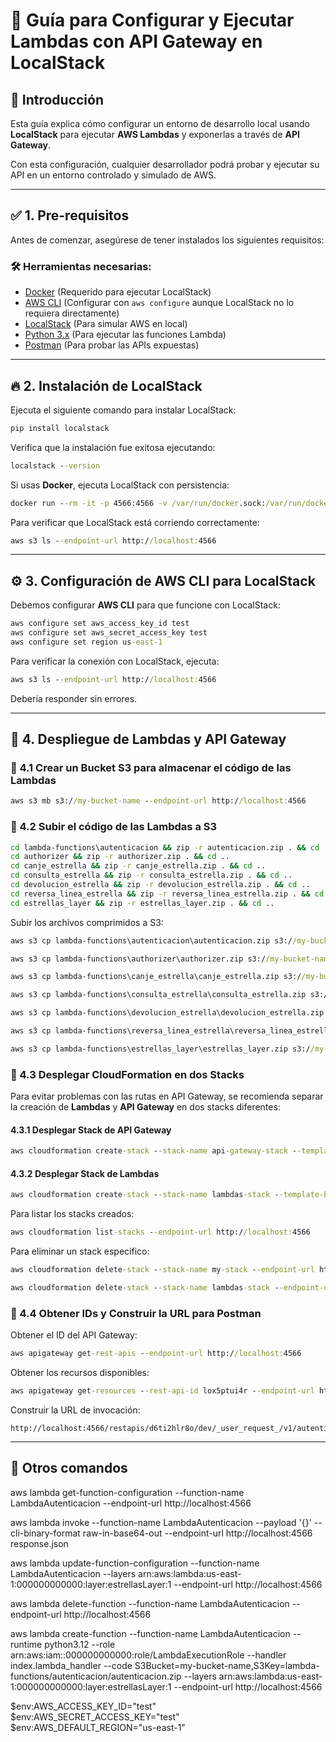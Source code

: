 # 📌 Guía para Configurar y Ejecutar Lambdas con API Gateway en LocalStack

## 🚀 Introducción
Esta guía explica cómo configurar un entorno de desarrollo local usando **LocalStack** para ejecutar **AWS Lambdas** y exponerlas a través de **API Gateway**.

Con esta configuración, cualquier desarrollador podrá probar y ejecutar su API en un entorno controlado y simulado de AWS.

---

## ✅ 1. Pre-requisitos
Antes de comenzar, asegúrese de tener instalados los siguientes requisitos:

### 🛠️ Herramientas necesarias:
- [Docker](https://www.docker.com/get-started) (Requerido para ejecutar LocalStack)
- [AWS CLI](https://aws.amazon.com/cli/) (Configurar con `aws configure` aunque LocalStack no lo requiera directamente)
- [LocalStack](https://localstack.cloud/) (Para simular AWS en local)
- [Python 3.x](https://www.python.org/downloads/) (Para ejecutar las funciones Lambda)
- [Postman](https://www.postman.com/downloads/) (Para probar las APIs expuestas)

---

## 🔥 2. Instalación de LocalStack

Ejecuta el siguiente comando para instalar LocalStack:

```cmd
pip install localstack
```

Verifica que la instalación fue exitosa ejecutando:

```cmd
localstack --version
```

Si usas **Docker**, ejecuta LocalStack con persistencia:

```cmd
docker run --rm -it -p 4566:4566 -v /var/run/docker.sock:/var/run/docker.sock -v %USERPROFILE%\repos\localstackData:/var/lib/localstack -e PERSISTENCE=1 localstack/localstack
```

Para verificar que LocalStack está corriendo correctamente:
```cmd
aws s3 ls --endpoint-url http://localhost:4566
```

---

## ⚙️ 3. Configuración de AWS CLI para LocalStack

Debemos configurar **AWS CLI** para que funcione con LocalStack:

```cmd
aws configure set aws_access_key_id test
aws configure set aws_secret_access_key test
aws configure set region us-east-1
```

Para verificar la conexión con LocalStack, ejecuta:

```cmd
aws s3 ls --endpoint-url http://localhost:4566
```

Debería responder sin errores.

---

## 🚀 4. Despliegue de Lambdas y API Gateway

### 📌 4.1 Crear un Bucket S3 para almacenar el código de las Lambdas
```cmd
aws s3 mb s3://my-bucket-name --endpoint-url http://localhost:4566
```

### 📌 4.2 Subir el código de las Lambdas a S3
```cmd
cd lambda-functions\autenticacion && zip -r autenticacion.zip . && cd ..
cd authorizer && zip -r authorizer.zip . && cd ..
cd canje_estrella && zip -r canje_estrella.zip . && cd ..
cd consulta_estrella && zip -r consulta_estrella.zip . && cd ..
cd devolucion_estrella && zip -r devolucion_estrella.zip . && cd ..
cd reversa_linea_estrella && zip -r reversa_linea_estrella.zip . && cd ..
cd estrellas_layer && zip -r estrellas_layer.zip . && cd ..
```

Subir los archivos comprimidos a S3:
```cmd
aws s3 cp lambda-functions\autenticacion\autenticacion.zip s3://my-bucket-name/lambda-functions/autenticacion/autenticacion.zip --endpoint-url http://localhost:4566

aws s3 cp lambda-functions\authorizer\authorizer.zip s3://my-bucket-name/lambda-functions/authorizer/authorizer.zip --endpoint-url http://localhost:4566

aws s3 cp lambda-functions\canje_estrella\canje_estrella.zip s3://my-bucket-name/lambda-functions/canje_estrella/canje_estrella.zip --endpoint-url http://localhost:4566

aws s3 cp lambda-functions\consulta_estrella\consulta_estrella.zip s3://my-bucket-name/lambda-functions/consulta_estrella/consulta_estrella.zip --endpoint-url http://localhost:4566

aws s3 cp lambda-functions\devolucion_estrella\devolucion_estrella.zip s3://my-bucket-name/lambda-functions/devolucion_estrella/devolucion_estrella.zip --endpoint-url http://localhost:4566

aws s3 cp lambda-functions\reversa_linea_estrella\reversa_linea_estrella.zip s3://my-bucket-name/lambda-functions/reversa_linea_estrella/reversa_linea_estrella.zip --endpoint-url http://localhost:4566

aws s3 cp lambda-functions\estrellas_layer\estrellas_layer.zip s3://my-bucket-name/estrellas_layer.zip --endpoint-url http://localhost:4566
```

### 📌 4.3 Desplegar CloudFormation en dos Stacks
Para evitar problemas con las rutas en API Gateway, se recomienda separar la creación de **Lambdas** y **API Gateway** en dos stacks diferentes:

#### **4.3.1 Desplegar Stack de API Gateway**
```cmd
aws cloudformation create-stack --stack-name api-gateway-stack --template-body file://src/template.yml --endpoint-url http://localhost:4566
```

#### **4.3.2 Desplegar Stack de Lambdas**
```cmd
aws cloudformation create-stack --stack-name lambdas-stack --template-body file://src/template.yml --parameters ParameterKey=S3BucketName,ParameterValue=my-bucket-name --endpoint-url http://localhost:4566
```

Para listar los stacks creados:
```cmd
aws cloudformation list-stacks --endpoint-url http://localhost:4566
```

Para eliminar un stack específico:
```cmd
aws cloudformation delete-stack --stack-name my-stack --endpoint-url http://localhost:4566

aws cloudformation delete-stack --stack-name lambdas-stack --endpoint-url http://localhost:4566

```

### 📌 4.4 Obtener IDs y Construir la URL para Postman
Obtener el ID del API Gateway:
```cmd
aws apigateway get-rest-apis --endpoint-url http://localhost:4566
```
Obtener los recursos disponibles:
```cmd
aws apigateway get-resources --rest-api-id lox5ptui4r --endpoint-url http://localhost:4566
```
Construir la URL de invocación:
```
http://localhost:4566/restapis/d6ti2hlr8o/dev/_user_request_/v1/autenticacion
```

---

## 🎉 Otros comandos

aws lambda get-function-configuration --function-name LambdaAutenticacion --endpoint-url http://localhost:4566

aws lambda invoke --function-name LambdaAutenticacion --payload '{}' --cli-binary-format raw-in-base64-out --endpoint-url http://localhost:4566 response.json

aws lambda update-function-configuration --function-name LambdaAutenticacion --layers arn:aws:lambda:us-east-1:000000000000:layer:estrellasLayer:1 --endpoint-url http://localhost:4566

aws lambda delete-function --function-name LambdaAutenticacion --endpoint-url http://localhost:4566


aws lambda create-function --function-name LambdaAutenticacion --runtime python3.12 --role arn:aws:iam::000000000000:role/LambdaExecutionRole --handler index.lambda_handler --code S3Bucket=my-bucket-name,S3Key=lambda-functions/autenticacion/autenticacion.zip --layers arn:aws:lambda:us-east-1:000000000000:layer:estrellasLayer:1 --endpoint-url http://localhost:4566



$env:AWS_ACCESS_KEY_ID="test"
$env:AWS_SECRET_ACCESS_KEY="test"
$env:AWS_DEFAULT_REGION="us-east-1"